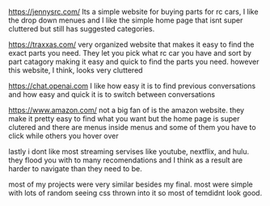 https://jennysrc.com/ Its a simple website for buying parts for rc cars, I like the drop down menues and I like the simple home page that isnt super cluttered but still has         suggested categories.

https://traxxas.com/ very organized website that makes it easy to find the exact parts you need. They let you pick what rc car you have and sort by part catagory making it           easy and quick to find the parts you need. however this website, I think, looks very cluttered

https://chat.openai.com I like how easy it is to find previous conversations and how easy and quick it is to switch between conversations

https://www.amazon.com/ not a big fan of is the amazon website. they make it pretty easy to find what you want but the home page is super clutered and there are menus inside menus and some of them you have to click while others you hover over

lastly i dont like most streaming servises like youtube, nextflix, and hulu. they flood you with to many recomendations and I think as a result are harder to navigate than they need to be.


most of my projects were very similar besides my final. most were simple with lots of random seeing css thrown into it so most of temdidnt look good.
